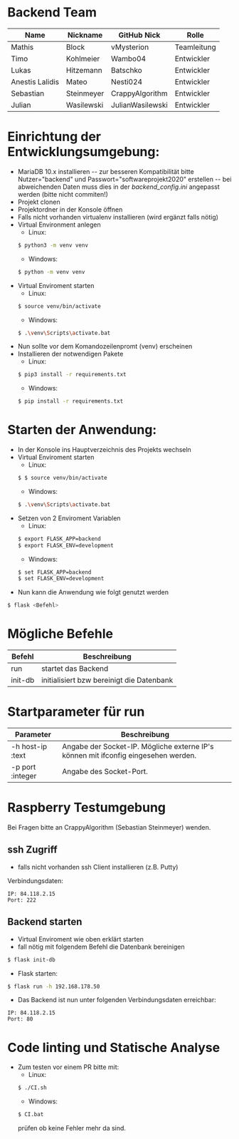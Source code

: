 # Backend Team

Name | Nickname | GitHub Nick | Rolle
------------ | ------------ | ------------ | ------------
Mathis | Block | vMysterion | Teamleitung
Timo | Kohlmeier | Wambo04 | Entwickler
Lukas | Hitzemann | Batschko | Entwickler
Anestis Lalidis | Mateo | Nesti024 | Entwickler
Sebastian | Steinmeyer | CrappyAlgorithm | Entwickler
Julian | Wasilewski | JulianWasilewski | Entwickler

# Einrichtung der Entwicklungsumgebung:
- MariaDB 10.x installieren
-- zur besseren Kompatibilität bitte Nutzer="backend" und Passwort="softwareprojekt2020" erstellen
-- bei abweichenden Daten muss dies in der _backend_config.ini_ angepasst werden (bitte nicht commiten!)
- Projekt clonen
- Projektordner in der Konsole öffnen
- Falls nicht vorhanden virtualenv installieren (wird ergänzt falls nötig)
- Virtual Environment anlegen
    - Linux: 
    ```sh
    $ python3 -m venv venv
    ```
    - Windows:
    ```sh
    $ python -m venv venv
    ```
- Virtual Enviroment starten
    - Linux:
    ```sh
    $ source venv/bin/activate
    ```
    - Windows:
    ```sh
    $ .\venv\Scripts\activate.bat
    ```
- Nun sollte vor dem Komandozeilenpromt (venv) erscheinen
- Installieren der notwendigen Pakete
    - Linux: 
    ```sh
    $ pip3 install -r requirements.txt
    ```
    - Windows:
    ```sh
    $ pip install -r requirements.txt
    ```

# Starten der Anwendung:
- In der Konsole ins Hauptverzeichnis des Projekts wechseln
- Virtual Enviroment starten
    - Linux:
    ```sh
    $ $ source venv/bin/activate
    ```
    - Windows:
    ```sh
    $ .\venv\Scripts\activate.bat
    ```
- Setzen von 2 Enviroment Variablen
    - Linux: 
    ```sh
    $ export FLASK_APP=backend
    $ export FLASK_ENV=development
    ```
    - Windows:
    ```sh
    $ set FLASK_APP=backend
    $ set FLASK_ENV=development
    ```
- Nun kann die Anwendung wie folgt genutzt werden
```sh
$ flask <Befehl>
```

# Mögliche Befehle
Befehl | Beschreibung
--- | ---
run | startet das Backend
init-db | initialisiert bzw bereinigt die Datenbank

# Startparameter für run
Parameter | Beschreibung
--- | ---
-h host-ip :text | Angabe der Socket-IP. Mögliche externe IP's können mit ifconfig eingesehen werden.
-p port :integer | Angabe des Socket-Port.

# Raspberry Testumgebung
Bei Fragen bitte an CrappyAlgorithm (Sebastian Steinmeyer) wenden.
## ssh Zugriff 
- falls nicht vorhanden ssh Client installieren (z.B. Putty)

Verbindungsdaten:
```
IP: 84.118.2.15
Port: 222
```

## Backend starten
- Virtual Enviroment wie oben erklärt starten
- fall nötig mit folgendem Befehl die Datenbank bereinigen
```sh
$ flask init-db
```
- Flask starten:
```sh
$ flask run -h 192.168.178.50 
```
- Das Backend ist nun unter folgenden Verbindungsdaten erreichbar:
```
IP: 84.118.2.15
Port: 80
```


# Code linting und Statische Analyse
- Zum testen vor einem PR bitte mit:
    - Linux:
    ```sh
    $ ./CI.sh
    ```
    - Windows:
    ```sh
    $ CI.bat
    ```
    prüfen ob keine Fehler mehr da sind.
